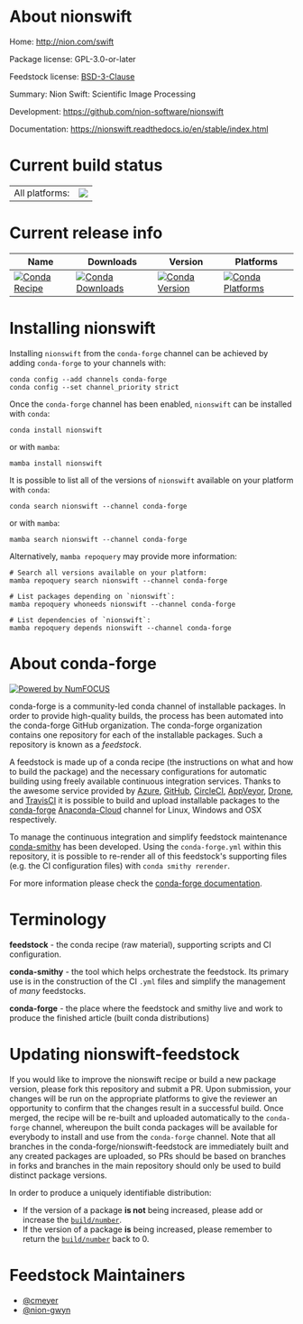 About nionswift
===============

Home: http://nion.com/swift

Package license: GPL-3.0-or-later

Feedstock license: [BSD-3-Clause](https://github.com/conda-forge/nionswift-feedstock/blob/main/LICENSE.txt)

Summary: Nion Swift: Scientific Image Processing

Development: https://github.com/nion-software/nionswift

Documentation: https://nionswift.readthedocs.io/en/stable/index.html

Current build status
====================


<table><tr><td>All platforms:</td>
    <td>
      <a href="https://dev.azure.com/conda-forge/feedstock-builds/_build/latest?definitionId=8851&branchName=main">
        <img src="https://dev.azure.com/conda-forge/feedstock-builds/_apis/build/status/nionswift-feedstock?branchName=main">
      </a>
    </td>
  </tr>
</table>

Current release info
====================

| Name | Downloads | Version | Platforms |
| --- | --- | --- | --- |
| [![Conda Recipe](https://img.shields.io/badge/recipe-nionswift-green.svg)](https://anaconda.org/conda-forge/nionswift) | [![Conda Downloads](https://img.shields.io/conda/dn/conda-forge/nionswift.svg)](https://anaconda.org/conda-forge/nionswift) | [![Conda Version](https://img.shields.io/conda/vn/conda-forge/nionswift.svg)](https://anaconda.org/conda-forge/nionswift) | [![Conda Platforms](https://img.shields.io/conda/pn/conda-forge/nionswift.svg)](https://anaconda.org/conda-forge/nionswift) |

Installing nionswift
====================

Installing `nionswift` from the `conda-forge` channel can be achieved by adding `conda-forge` to your channels with:

```
conda config --add channels conda-forge
conda config --set channel_priority strict
```

Once the `conda-forge` channel has been enabled, `nionswift` can be installed with `conda`:

```
conda install nionswift
```

or with `mamba`:

```
mamba install nionswift
```

It is possible to list all of the versions of `nionswift` available on your platform with `conda`:

```
conda search nionswift --channel conda-forge
```

or with `mamba`:

```
mamba search nionswift --channel conda-forge
```

Alternatively, `mamba repoquery` may provide more information:

```
# Search all versions available on your platform:
mamba repoquery search nionswift --channel conda-forge

# List packages depending on `nionswift`:
mamba repoquery whoneeds nionswift --channel conda-forge

# List dependencies of `nionswift`:
mamba repoquery depends nionswift --channel conda-forge
```


About conda-forge
=================

[![Powered by
NumFOCUS](https://img.shields.io/badge/powered%20by-NumFOCUS-orange.svg?style=flat&colorA=E1523D&colorB=007D8A)](https://numfocus.org)

conda-forge is a community-led conda channel of installable packages.
In order to provide high-quality builds, the process has been automated into the
conda-forge GitHub organization. The conda-forge organization contains one repository
for each of the installable packages. Such a repository is known as a *feedstock*.

A feedstock is made up of a conda recipe (the instructions on what and how to build
the package) and the necessary configurations for automatic building using freely
available continuous integration services. Thanks to the awesome service provided by
[Azure](https://azure.microsoft.com/en-us/services/devops/), [GitHub](https://github.com/),
[CircleCI](https://circleci.com/), [AppVeyor](https://www.appveyor.com/),
[Drone](https://cloud.drone.io/welcome), and [TravisCI](https://travis-ci.com/)
it is possible to build and upload installable packages to the
[conda-forge](https://anaconda.org/conda-forge) [Anaconda-Cloud](https://anaconda.org/)
channel for Linux, Windows and OSX respectively.

To manage the continuous integration and simplify feedstock maintenance
[conda-smithy](https://github.com/conda-forge/conda-smithy) has been developed.
Using the ``conda-forge.yml`` within this repository, it is possible to re-render all of
this feedstock's supporting files (e.g. the CI configuration files) with ``conda smithy rerender``.

For more information please check the [conda-forge documentation](https://conda-forge.org/docs/).

Terminology
===========

**feedstock** - the conda recipe (raw material), supporting scripts and CI configuration.

**conda-smithy** - the tool which helps orchestrate the feedstock.
                   Its primary use is in the construction of the CI ``.yml`` files
                   and simplify the management of *many* feedstocks.

**conda-forge** - the place where the feedstock and smithy live and work to
                  produce the finished article (built conda distributions)


Updating nionswift-feedstock
============================

If you would like to improve the nionswift recipe or build a new
package version, please fork this repository and submit a PR. Upon submission,
your changes will be run on the appropriate platforms to give the reviewer an
opportunity to confirm that the changes result in a successful build. Once
merged, the recipe will be re-built and uploaded automatically to the
`conda-forge` channel, whereupon the built conda packages will be available for
everybody to install and use from the `conda-forge` channel.
Note that all branches in the conda-forge/nionswift-feedstock are
immediately built and any created packages are uploaded, so PRs should be based
on branches in forks and branches in the main repository should only be used to
build distinct package versions.

In order to produce a uniquely identifiable distribution:
 * If the version of a package **is not** being increased, please add or increase
   the [``build/number``](https://docs.conda.io/projects/conda-build/en/latest/resources/define-metadata.html#build-number-and-string).
 * If the version of a package **is** being increased, please remember to return
   the [``build/number``](https://docs.conda.io/projects/conda-build/en/latest/resources/define-metadata.html#build-number-and-string)
   back to 0.

Feedstock Maintainers
=====================

* [@cmeyer](https://github.com/cmeyer/)
* [@nion-gwyn](https://github.com/nion-gwyn/)

